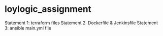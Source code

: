 # loylogic_assignment

Statement 1: terraform files
Statement 2: Dockerfile & Jenkinsfile
Statement 3: ansible main.yml file
